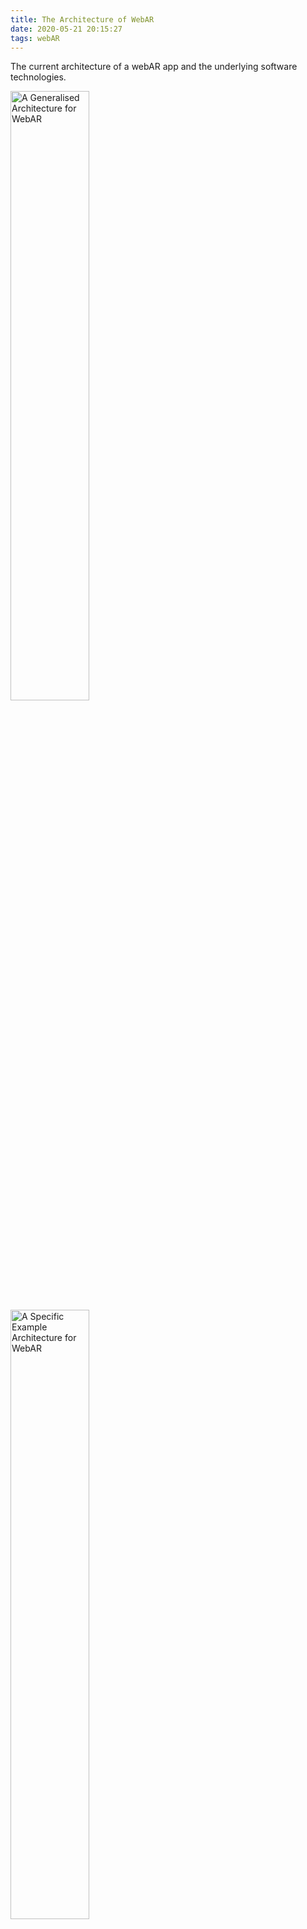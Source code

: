 ```yaml
---
title: The Architecture of WebAR
date: 2020-05-21 20:15:27
tags: webAR
---
```


The current architecture of a webAR app and the underlying software technologies.

<img width="50%" alt="A Generalised Architecture for WebAR" src="/devlog/images/webar_1.jpg" />
<img width="50%" alt="A Specific Example Architecture for WebAR" src="/devlog/images/webar_2.jpg" />
